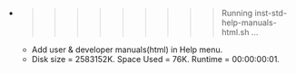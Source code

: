 * >>>>>>>>> Running inst-std-help-manuals-html.sh ...
  * Add user & developer manuals(html) in Help menu.
  * Disk size = 2583152K. Space Used = 76K. Runtime = 00:00:00:01.
